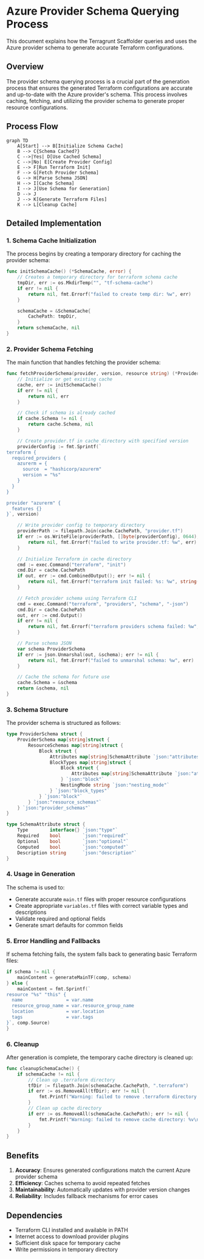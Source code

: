 # Azure Provider Schema Querying Process

This document explains how the Terragrunt Scaffolder queries and uses the Azure provider schema to generate accurate Terraform configurations.

## Overview

The provider schema querying process is a crucial part of the generation process that ensures the generated Terraform configurations are accurate and up-to-date with the Azure provider's schema. This process involves caching, fetching, and utilizing the provider schema to generate proper resource configurations.

## Process Flow

```mermaid
graph TD
    A[Start] --> B[Initialize Schema Cache]
    B --> C{Schema Cached?}
    C -->|Yes| D[Use Cached Schema]
    C -->|No| E[Create Provider Config]
    E --> F[Run Terraform Init]
    F --> G[Fetch Provider Schema]
    G --> H[Parse Schema JSON]
    H --> I[Cache Schema]
    I --> J[Use Schema for Generation]
    D --> J
    J --> K[Generate Terraform Files]
    K --> L[Cleanup Cache]
```

## Detailed Implementation

### 1. Schema Cache Initialization

The process begins by creating a temporary directory for caching the provider schema:

```go
func initSchemaCache() (*SchemaCache, error) {
    // Creates a temporary directory for terraform schema cache
    tmpDir, err := os.MkdirTemp("", "tf-schema-cache")
    if err != nil {
        return nil, fmt.Errorf("failed to create temp dir: %w", err)
    }

    schemaCache = &SchemaCache{
        CachePath: tmpDir,
    }
    return schemaCache, nil
}
```

### 2. Provider Schema Fetching

The main function that handles fetching the provider schema:

```go
func fetchProviderSchema(provider, version, resource string) (*ProviderSchema, error) {
    // Initialize or get existing cache
    cache, err := initSchemaCache()
    if err != nil {
        return nil, err
    }

    // Check if schema is already cached
    if cache.Schema != nil {
        return cache.Schema, nil
    }

    // Create provider.tf in cache directory with specified version
    providerConfig := fmt.Sprintf(`
terraform {
  required_providers {
    azurerm = {
      source  = "hashicorp/azurerm"
      version = "%s"
    }
  }
}

provider "azurerm" {
  features {}
}`, version)

    // Write provider config to temporary directory
    providerPath := filepath.Join(cache.CachePath, "provider.tf")
    if err := os.WriteFile(providerPath, []byte(providerConfig), 0644); err != nil {
        return nil, fmt.Errorf("failed to write provider.tf: %w", err)
    }

    // Initialize Terraform in cache directory
    cmd := exec.Command("terraform", "init")
    cmd.Dir = cache.CachePath
    if out, err := cmd.CombinedOutput(); err != nil {
        return nil, fmt.Errorf("terraform init failed: %s: %w", string(out), err)
    }

    // Fetch provider schema using Terraform CLI
    cmd = exec.Command("terraform", "providers", "schema", "-json")
    cmd.Dir = cache.CachePath
    out, err := cmd.Output()
    if err != nil {
        return nil, fmt.Errorf("terraform providers schema failed: %w", err)
    }

    // Parse schema JSON
    var schema ProviderSchema
    if err := json.Unmarshal(out, &schema); err != nil {
        return nil, fmt.Errorf("failed to unmarshal schema: %w", err)
    }

    // Cache the schema for future use
    cache.Schema = &schema
    return &schema, nil
}
```

### 3. Schema Structure

The provider schema is structured as follows:

```go
type ProviderSchema struct {
    ProviderSchema map[string]struct {
        ResourceSchemas map[string]struct {
            Block struct {
                Attributes map[string]SchemaAttribute `json:"attributes"`
                BlockTypes map[string]struct {
                    Block struct {
                        Attributes map[string]SchemaAttribute `json:"attributes"`
                    } `json:"block"`
                    NestingMode string `json:"nesting_mode"`
                } `json:"block_types"`
            } `json:"block"`
        } `json:"resource_schemas"`
    } `json:"provider_schemas"`
}

type SchemaAttribute struct {
    Type        interface{} `json:"type"`
    Required    bool        `json:"required"`
    Optional    bool        `json:"optional"`
    Computed    bool        `json:"computed"`
    Description string      `json:"description"`
}
```

### 4. Usage in Generation

The schema is used to:
- Generate accurate `main.tf` files with proper resource configurations
- Create appropriate `variables.tf` files with correct variable types and descriptions
- Validate required and optional fields
- Generate smart defaults for common fields

### 5. Error Handling and Fallbacks

If schema fetching fails, the system falls back to generating basic Terraform files:

```go
if schema != nil {
    mainContent = generateMainTF(comp, schema)
} else {
    mainContent = fmt.Sprintf(`
resource "%s" "this" {
  name                = var.name
  resource_group_name = var.resource_group_name
  location            = var.location
  tags                = var.tags
}`, comp.Source)
}
```

### 6. Cleanup

After generation is complete, the temporary cache directory is cleaned up:

```go
func cleanupSchemaCache() {
    if schemaCache != nil {
        // Clean up .terraform directory
        tfDir := filepath.Join(schemaCache.CachePath, ".terraform")
        if err := os.RemoveAll(tfDir); err != nil {
            fmt.Printf("Warning: failed to remove .terraform directory: %v\n", err)
        }
        // Clean up cache directory
        if err := os.RemoveAll(schemaCache.CachePath); err != nil {
            fmt.Printf("Warning: failed to remove cache directory: %v\n", err)
        }
    }
}
```

## Benefits

1. **Accuracy**: Ensures generated configurations match the current Azure provider schema
2. **Efficiency**: Caches schema to avoid repeated fetches
3. **Maintainability**: Automatically updates with provider version changes
4. **Reliability**: Includes fallback mechanisms for error cases

## Dependencies

- Terraform CLI installed and available in PATH
- Internet access to download provider plugins
- Sufficient disk space for temporary cache
- Write permissions in temporary directory 